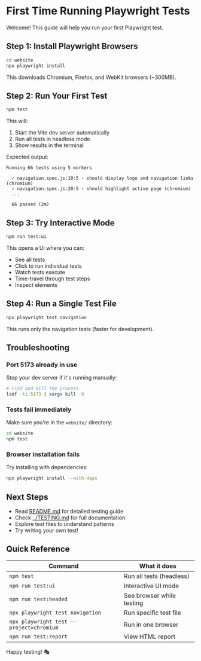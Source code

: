 # First Time Running Playwright Tests

Welcome! This guide will help you run your first Playwright test.

## Step 1: Install Playwright Browsers

```bash
cd website
npx playwright install
```

This downloads Chromium, Firefox, and WebKit browsers (~300MB).

## Step 2: Run Your First Test

```bash
npm test
```

This will:
1. Start the Vite dev server automatically
2. Run all tests in headless mode
3. Show results in the terminal

Expected output:
```
Running 66 tests using 5 workers

  ✓ navigation.spec.js:10:5 › should display logo and navigation links (chromium)
  ✓ navigation.spec.js:20:5 › should highlight active page (chromium)
  ...

  66 passed (2m)
```

## Step 3: Try Interactive Mode

```bash
npm run test:ui
```

This opens a UI where you can:
- See all tests
- Click to run individual tests
- Watch tests execute
- Time-travel through test steps
- Inspect elements

## Step 4: Run a Single Test File

```bash
npx playwright test navigation
```

This runs only the navigation tests (faster for development).

## Troubleshooting

### Port 5173 already in use
Stop your dev server if it's running manually:
```bash
# Find and kill the process
lsof -ti:5173 | xargs kill -9
```

### Tests fail immediately
Make sure you're in the `website/` directory:
```bash
cd website
npm test
```

### Browser installation fails
Try installing with dependencies:
```bash
npx playwright install --with-deps
```

## Next Steps

- Read [README.md](README.md) for detailed testing guide
- Check [../TESTING.md](../../TESTING.md) for full documentation
- Explore test files to understand patterns
- Try writing your own test!

## Quick Reference

| Command | What it does |
|---------|--------------|
| `npm test` | Run all tests (headless) |
| `npm run test:ui` | Interactive UI mode |
| `npm run test:headed` | See browser while testing |
| `npx playwright test navigation` | Run specific test file |
| `npx playwright test --project=chromium` | Run in one browser |
| `npm run test:report` | View HTML report |

Happy testing! 🎭
